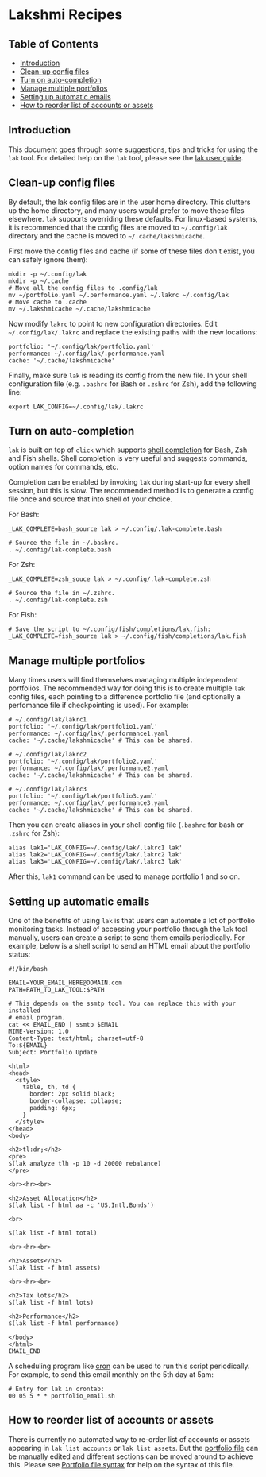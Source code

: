 # Lakshmi Recipes

## Table of Contents

* [Introduction](#introduction)
* [Clean-up config files](#clean-up-config-files)
* [Turn on auto-completion](#turn-on-auto-completion)
* [Manage multiple portfolios](#manage-multiple-portfolios)
* [Setting up automatic emails](#setting-up-automatic-emails)
* [How to reorder list of accounts or assets](#how-to-reorder-list-of-accounts-or-assets)

## Introduction
This document goes through some suggestions, tips and tricks for
using the `lak` tool. For detailed help on the `lak` tool, please
see the [lak user guide](./lak.md).

## Clean-up config files
By default, the lak config files are in the user home directory.
This clutters up the home directory, and many users would prefer to move these
files elsewhere. `lak` supports overriding these defaults. For linux-based
systems, it is recommended that the config files are moved to `~/.config/lak`
directory and the cache is moved to `~/.cache/lakshmicache`.

First move the config files and cache (if some of these
files don't exist, you can safely ignore them):

```shell
mkdir -p ~/.config/lak
mkdir -p ~/.cache
# Move all the config files to .config/lak
mv ~/portfolio.yaml ~/.performance.yaml ~/.lakrc ~/.config/lak
# Move cache to .cache
mv ~/.lakshmicache ~/.cache/lakshmicache
```

Now modify `lakrc` to point to new configuration directories. Edit
`~/.config/lak/.lakrc` and replace the existing paths with the new locations:

```
portfolio: '~/.config/lak/portfolio.yaml'
performance: ~/.config/lak/.performance.yaml
cache: '~/.cache/lakshmicache'
```

Finally, make sure `lak` is reading its config from the new file. In your
shell configuration file (e.g. `.bashrc` for Bash or `.zshrc` for Zsh),
add the following line:

```shell
export LAK_CONFIG=~/.config/lak/.lakrc
```

## Turn on auto-completion

`lak` is built on top of `click` which supports
[shell completion](https://click.palletsprojects.com/en/8.0.x/shell-completion)
for Bash, Zsh and Fish shells. Shell completion is very useful and suggests
commands, option names for commands, etc.

Completion can be enabled by invoking `lak` during start-up for every shell
session, but this is slow. The recommended method is to generate a config
file once and source that into shell of your choice.

For Bash:

```shell
_LAK_COMPLETE=bash_source lak > ~/.config/.lak-complete.bash

# Source the file in ~/.bashrc.
. ~/.config/lak-complete.bash
```

For Zsh:

```shell
_LAK_COMPLETE=zsh_souce lak > ~/.config/.lak-complete.zsh

# Source the file in ~/.zshrc.
. ~/.config/lak-complete.zsh
```

For Fish:

```shell
# Save the script to ~/.config/fish/completions/lak.fish:
_LAK_COMPLETE=fish_source lak > ~/.config/fish/completions/lak.fish
```

## Manage multiple portfolios

Many times users will find themselves managing multiple independent portfolios.
The recommended way for doing this is to create multiple `lak` config files,
each pointing to a difference portfolio file (and optionally a perfomance
file if checkpointing is used). For example:

```
# ~/.config/lak/lakrc1
portfolio: '~/.config/lak/portfolio1.yaml'
performance: ~/.config/lak/.performance1.yaml
cache: '~/.cache/lakshmicache' # This can be shared.
```

```
# ~/.config/lak/lakrc2
portfolio: '~/.config/lak/portfolio2.yaml'
performance: ~/.config/lak/.performance2.yaml
cache: '~/.cache/lakshmicache' # This can be shared.
```

```
# ~/.config/lak/lakrc3
portfolio: '~/.config/lak/portfolio3.yaml'
performance: ~/.config/lak/.performance3.yaml
cache: '~/.cache/lakshmicache' # This can be shared.
```

Then you can create aliases in your shell config file (`.bashrc` for bash or
`.zshrc` for Zsh):

```shell
alias lak1='LAK_CONFIG=~/.config/lak/.lakrc1 lak'
alias lak2='LAK_CONFIG=~/.config/lak/.lakrc2 lak'
alias lak3='LAK_CONFIG=~/.config/lak/.lakrc3 lak'
```

After this, `lak1` command can be used to manage portfolio 1 and so on.

## Setting up automatic emails

One of the benefits of using `lak` is that users can automate a lot of
portfolio monitoring tasks. Instead of accessing your portfolio through
the `lak` tool manually, users can create a script to send them emails
periodically. For example, below is a shell script to send an HTML email
about the portfolio status:

```shell
#!/bin/bash

EMAIL=YOUR_EMAIL_HERE@DOMAIN.com
PATH=PATH_TO_LAK_TOOL:$PATH

# This depends on the ssmtp tool. You can replace this with your installed
# email program.
cat << EMAIL_END | ssmtp $EMAIL
MIME-Version: 1.0
Content-Type: text/html; charset=utf-8
To:${EMAIL}
Subject: Portfolio Update

<html>
<head>
  <style>
    table, th, td {
      border: 2px solid black;
      border-collapse: collapse;
      padding: 6px;
    }
  </style>
</head>
<body>

<h2>tl:dr;</h2>
<pre>
$(lak analyze tlh -p 10 -d 20000 rebalance)
</pre>

<br><hr><br>

<h2>Asset Allocation</h2>
$(lak list -f html aa -c 'US,Intl,Bonds')

<br>

$(lak list -f html total)

<br><hr><br>

<h2>Assets</h2>
$(lak list -f html assets)

<br><hr><br>

<h2>Tax lots</h2>
$(lak list -f html lots)

<h2>Performance</h2>
$(lak list -f html performance)

</body>
</html>
EMAIL_END
```

A scheduling program like [cron](ttps://wiki.archlinux.org/title/cron) can be
used to run this script periodically. For example, to send this email monthly
on the 5th day at 5am:
```
# Entry for lak in crontab:
00 05 5 * * portfolio_email.sh
```
## How to reorder list of accounts or assets
There is currently no automated way to re-order list of accounts or assets
appearing in `lak list accounts` or `lak list assets`. But the
[portfolio file](./lak.md#portfolio) can be manually edited and different
sections can be moved around to achieve this. Please see
[Portfolio file syntax](./lak.md#portfolio-file-syntax) for help on the syntax
of this file.
